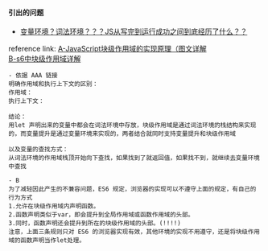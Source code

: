 #### 引出的问题
  - [变量环境？词法环境？？？JS从写完到运行成功之间到底经历了什么？？](JS_compile_and_excute.md)

reference link:
[A-JavaScript块级作用域的实现原理（图文详解](https://www.php.cn/js-tutorial-488051.html)<br/>
[B-s6中块级作用域详解](https://blog.csdn.net/weixin_40013817/article/details/101198512)

```
- 依据 AAA 链接
明确作用域和执行上下文的区别：
作用域：
执行上下文：

结论：
用let 声明出来的变量中都会在词法环境中存放，块级作用域是通过词法环境的栈结构来实现的，而变量提升是通过变量环境来实现的，两者结合就同时支持变量提升和块级作用域

以及变量的查找方式：
从词法环境的作用域栈顶开始向下查找，如果找到了就返回值，如果找不到，就继续去变量环境中查找
```

```
- B
为了减轻因此产生的不兼容问题，ES6 规定，浏览器的实现可以不遵守上面的规定，有自己的行为方式
1.允许在块级作用域内声明函数。
2.函数声明类似于var，即会提升到全局作用域或函数作用域的头部。
3.同时，函数声明还会提升到所在的块级作用域的头部。(!!!!)
注意，上面三条规则只对 ES6 的浏览器实现有效，其他环境的实现不用遵守，还是将块级作用域的函数声明当作let处理。
```